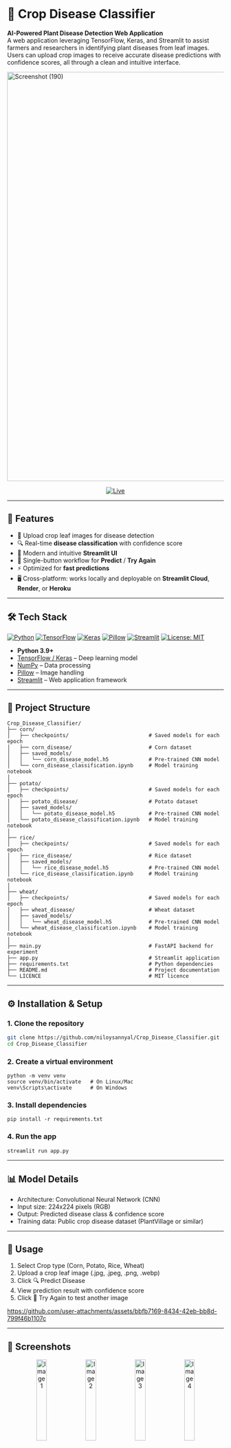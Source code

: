 # 🌱 Crop Disease Classifier

**AI-Powered Plant Disease Detection Web Application** <br>
A web application leveraging TensorFlow, Keras, and Streamlit to assist farmers and researchers in identifying plant diseases from leaf images. Users can upload crop images to receive accurate disease predictions with confidence scores, all through a clean and intuitive interface.

<img width="1875" height="952" alt="Screenshot (190)" src="https://github.com/user-attachments/assets/fa321405-9748-4937-a369-f65e81edb85f" />

<p align="center">
  <a href="https://cropdiseaseclassifier.streamlit.app/">
    <img src="https://img.shields.io/badge/LIVE-VISIT%20NOW-blue?style=for-the-badge&logo=streamlit" alt="Live">
  </a>
</p>

---

## 🚀 Features
- 📸 Upload crop leaf images for disease detection  
- 🔍 Real-time **disease classification** with confidence score  
- 🎨 Modern and intuitive **Streamlit UI**  
- 🔄 Single-button workflow for **Predict** / **Try Again**  
- ⚡ Optimized for **fast predictions**  
- 🖥️ Cross-platform: works locally and deployable on **Streamlit Cloud**, **Render**, or **Heroku**  

---

## 🛠️ Tech Stack
[![Python](https://img.shields.io/badge/Python-3.9%2B-blue.svg)](https://www.python.org/)  [![TensorFlow](https://img.shields.io/badge/TensorFlow-2.x-orange.svg)](https://www.tensorflow.org/) [![Keras](https://img.shields.io/badge/Keras-3.x-D00000.svg)](https://keras.io/) [![Pillow](https://img.shields.io/badge/Pillow-9.x-3670A0.svg)](https://python-pillow.org/)  [![Streamlit](https://img.shields.io/badge/Streamlit-1.x-ff4b4b.svg)](https://streamlit.io/)  [![License: MIT](https://img.shields.io/badge/License-MIT-green.svg)](LICENSE)  
- **Python 3.9+**
- [TensorFlow / Keras](https://www.tensorflow.org/) – Deep learning model  
- [NumPy](https://numpy.org/) – Data processing  
- [Pillow](https://pillow.readthedocs.io/) – Image handling  
- [Streamlit](https://streamlit.io/) – Web application framework  

---

## 📂 Project Structure

```
Crop_Disease_Classifier/
├── corn/
│   ├── checkpoints/                          # Saved models for each epoch
│   ├── corn_disease/                         # Corn dataset
│   ├── saved_models/
│   │   └── corn_disease_model.h5             # Pre-trained CNN model
│   └── corn_disease_classification.ipynb     # Model training notebook
│
├── potato/
│   ├── checkpoints/                          # Saved models for each epoch
│   ├── potato_disease/                       # Potato dataset
│   ├── saved_models/
│   │   └── potato_disease_model.h5           # Pre-trained CNN model
│   └── potato_disease_classification.ipynb   # Model training notebook
│
├── rice/
│   ├── checkpoints/                          # Saved models for each epoch
│   ├── rice_disease/                         # Rice dataset
│   ├── saved_models/
│   │   └── rice_disease_model.h5             # Pre-trained CNN model
│   └── rice_disease_classification.ipynb     # Model training notebook
│
├── wheat/
│   ├── checkpoints/                          # Saved models for each epoch
│   ├── wheat_disease/                        # Wheat dataset
│   ├── saved_models/
│   │   └── wheat_disease_model.h5            # Pre-trained CNN model
│   └── wheat_disease_classification.ipynb    # Model training notebook
│
├── main.py                                   # FastAPI backend for experiment
├── app.py                                    # Streamlit application
├── requirements.txt                          # Python dependencies
├── README.md                                 # Project documentation
└── LICENCE                                   # MIT licence
```

---

## ⚙️ Installation & Setup

### 1. Clone the repository
```bash
git clone https://github.com/niloysannyal/Crop_Disease_Classifier.git
cd Crop_Disease_Classifier
```

### 2. Create a virtual environment
```
python -m venv venv
source venv/bin/activate   # On Linux/Mac
venv\Scripts\activate      # On Windows
```

### 3. Install dependencies
```
pip install -r requirements.txt
```

### 4. Run the app
```
streamlit run app.py
```

---

## 📊 Model Details
- Architecture: Convolutional Neural Network (CNN)
- Input size: 224x224 pixels (RGB)
- Output: Predicted disease class & confidence score
- Training data: Public crop disease dataset (PlantVillage or similar)

---

## 🎯 Usage
1. Select Crop type (Corn, Potato, Rice, Wheat)
2. Upload a crop leaf image (.jpg, .jpeg, .png, .webp)
3. Click 🔍 Predict Disease
4. View prediction result with confidence score
5. Click 🔄 Try Again to test another image

https://github.com/user-attachments/assets/bbfb7169-8434-42eb-bb8d-799f46b1107c

---

## 📸 Screenshots

<p align="center">
  <img src="https://github.com/user-attachments/assets/1b8e19a6-5327-49b8-bb8e-e2c3b21bbcb2" alt="Image 1" width="22%">
  <img src="https://github.com/user-attachments/assets/ea576a17-28bb-400b-aa5f-da771da2f235" alt="Image 2" width="22%">
  <img src="https://github.com/user-attachments/assets/750e2e3f-6e85-4788-b2e7-2a33ed341f3d" alt="Image 3" width="22%">
  <img src="https://github.com/user-attachments/assets/a4f78ffb-4b12-4508-951a-3e5a45518614" alt="Image 4" width="22%">
</p>

---

## 🤝 Contributing  
Contributions, issues, and feature requests are welcome!  
Feel free to check the [issues page](../../issues).  

---

## 📜 License  
This project is licensed under the **MIT License** – see the [LICENSE](LICENSE) file for details.  

---

## 👨‍💻 Author  
**Niloy Sannyal**  
📍 Dhaka, Bangladesh  
📧 [niloysannyal@gmail.com](mailto:niloysannyal@gmail.com)  

🔗 [Portfolio](https://niloysannyal.github.io/Portfolio/) | [LinkedIn](https://www.linkedin.com/in/niloysannyal) | [GitHub](https://github.com/niloysannyal)  

